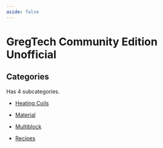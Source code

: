 ```yaml
---
aside: false
---
```



# GregTech Community Edition Unofficial

## Categories

Has 4 subcategories.

* [Heating Coils](./heating_coils.md)

* [Material](./material/)

* [Multiblock](./multiblock.md)

* [Recipes](./recipes.md)
